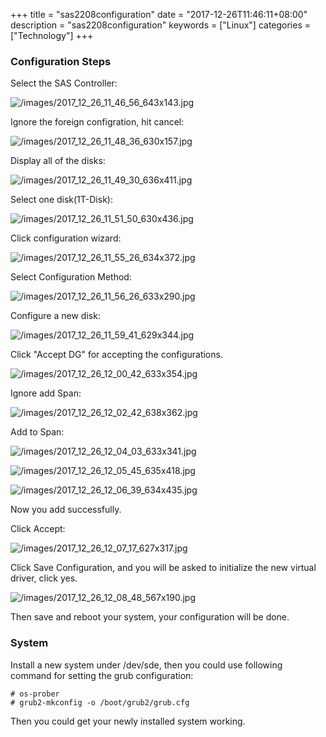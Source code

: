 +++
title = "sas2208configuration"
date = "2017-12-26T11:46:11+08:00"
description = "sas2208configuration"
keywords = ["Linux"]
categories = ["Technology"]
+++
### Configuration Steps
Select the SAS Controller: 

![/images/2017_12_26_11_46_56_643x143.jpg](/images/2017_12_26_11_46_56_643x143.jpg)

Ignore the foreign configration, hit cancel:    

![/images/2017_12_26_11_48_36_630x157.jpg](/images/2017_12_26_11_48_36_630x157.jpg)

Display all of the disks:    

![/images/2017_12_26_11_49_30_636x411.jpg](/images/2017_12_26_11_49_30_636x411.jpg)

Select one disk(1T-Disk):    

![/images/2017_12_26_11_51_50_630x436.jpg](/images/2017_12_26_11_51_50_630x436.jpg)

Click configuration wizard:    

![/images/2017_12_26_11_55_26_634x372.jpg](/images/2017_12_26_11_55_26_634x372.jpg)

Select Configuration Method:    

![/images/2017_12_26_11_56_26_633x290.jpg](/images/2017_12_26_11_56_26_633x290.jpg)

Configure a new disk:    

![/images/2017_12_26_11_59_41_629x344.jpg](/images/2017_12_26_11_59_41_629x344.jpg)

Click "Accept DG" for accepting the configurations.   

![/images/2017_12_26_12_00_42_633x354.jpg](/images/2017_12_26_12_00_42_633x354.jpg)

Ignore add Span:    

![/images/2017_12_26_12_02_42_638x362.jpg](/images/2017_12_26_12_02_42_638x362.jpg)


Add to Span:    

![/images/2017_12_26_12_04_03_633x341.jpg](/images/2017_12_26_12_04_03_633x341.jpg)

![/images/2017_12_26_12_05_45_635x418.jpg](/images/2017_12_26_12_05_45_635x418.jpg)


![/images/2017_12_26_12_06_39_634x435.jpg](/images/2017_12_26_12_06_39_634x435.jpg)


Now you add successfully.  

Click Accept:    

![/images/2017_12_26_12_07_17_627x317.jpg](/images/2017_12_26_12_07_17_627x317.jpg)

Click Save Configuration, and you will be asked to initialize the new virtual
driver, click yes.    

![/images/2017_12_26_12_08_48_567x190.jpg](/images/2017_12_26_12_08_48_567x190.jpg)


Then save and reboot your system, your configuration will be done.    

### System
Install a new system under /dev/sde, then you could use following command for
setting the grub configuration:    

```
# os-prober
# grub2-mkconfig -o /boot/grub2/grub.cfg
``` 
Then you could get your newly installed system working.    
